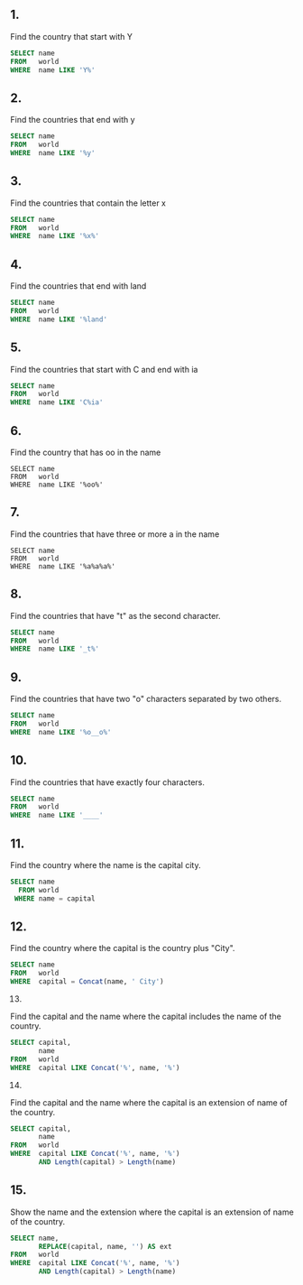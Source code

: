 ## 1.
Find the country that start with Y

```sql
SELECT name 
FROM   world 
WHERE  name LIKE 'Y%' 
```

## 2.
Find the countries that end with y

```sql
SELECT name 
FROM   world 
WHERE  name LIKE '%y' 
```

## 3.
Find the countries that contain the letter x

```sql
SELECT name 
FROM   world 
WHERE  name LIKE '%x%' 
```

## 4.
Find the countries that end with land

```sql
SELECT name 
FROM   world 
WHERE  name LIKE '%land' 
```

## 5.
Find the countries that start with C and end with ia

```sql
SELECT name 
FROM   world 
WHERE  name LIKE 'C%ia' 
```

## 6.
Find the country that has oo in the name

```
SELECT name 
FROM   world 
WHERE  name LIKE '%oo%' 
```

## 7.
Find the countries that have three or more a in the name

```
SELECT name 
FROM   world 
WHERE  name LIKE '%a%a%a%' 
```

## 8.
Find the countries that have "t" as the second character.

```sql
SELECT name 
FROM   world 
WHERE  name LIKE '_t%' 
```

## 9.
Find the countries that have two "o" characters separated by two others.

```sql
SELECT name 
FROM   world 
WHERE  name LIKE '%o__o%' 
```

## 10.
Find the countries that have exactly four characters.

```sql
SELECT name 
FROM   world 
WHERE  name LIKE '____' 
```

## 11.
Find the country where the name is the capital city.

```sql
SELECT name
  FROM world
 WHERE name = capital
```

## 12.
Find the country where the capital is the country plus "City".

```sql
SELECT name 
FROM   world 
WHERE  capital = Concat(name, ' City') 
```

13.
Find the capital and the name where the capital includes the name of the country.

```sql
SELECT capital, 
       name 
FROM   world 
WHERE  capital LIKE Concat('%', name, '%') 
```

14.
Find the capital and the name where the capital is an extension of name of the country.

```sql
SELECT capital, 
       name 
FROM   world 
WHERE  capital LIKE Concat('%', name, '%') 
       AND Length(capital) > Length(name) 
```

## 15.
Show the name and the extension where the capital is an extension of name of the country.

```sql
SELECT name, 
       REPLACE(capital, name, '') AS ext 
FROM   world 
WHERE  capital LIKE Concat('%', name, '%') 
       AND Length(capital) > Length(name) 
```
